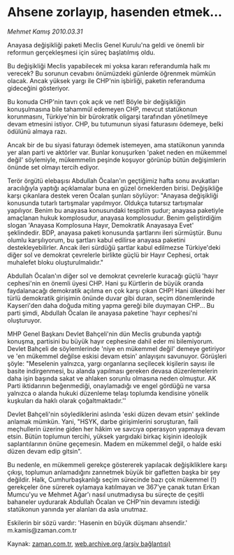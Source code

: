 # Ahsene zorlayıp, hasenden etmek...

*Mehmet Kamış 2010.03.31*

<tr><td class="metin" colspan="2" style="padding-top: 20px; padding-left: 5px; ">Anayasa değişikliği paketi Meclis Genel Kurulu'na geldi ve önemli bir reformun gerçekleşmesi için süreç başlatılmış oldu.</td></tr><tr><td class="metin" colspan="2" style="padding-top: 20px; padding-left: 5px; "><p>Bu değişikliği Meclis yapabilecek mi yoksa kararı referandumla halk mı verecek? Bu sorunun cevabını önümüzdeki günlerde öğrenmek mümkün olacak. Ancak yüksek yargı ile CHP'nin işbirliği, paketin referanduma gideceğini gösteriyor.
<p>Bu konuda CHP'nin tavrı çok açık ve net! Böyle bir değişikliğin konuşulmasına bile tahammül edemeyen CHP, mevcut statükonun korunmasını, Türkiye'nin bir bürokratik oligarşi tarafından yönetilmeye devam etmesini istiyor. CHP, bu tutumunun siyasi faturasını ödemeye, belki ödülünü almaya razı.
<p>Ancak bir de bu siyasi faturayı ödemek istemeyen, ama statükonun yanında yer alan parti ve aktörler var. Bunlar konuşurken 'paket neden en mükemmel değil' söylemiyle, mükemmelin peşinde koşuyor görünüp bütün değişimlerin önünde set olmayı tercih ediyor.
<p>Terör örgütü elebaşısı Abdullah Öcalan'ın geçtiğimiz hafta sonu avukatları aracılığıyla yaptığı açıklamalar buna en güzel örneklerden birisi. Değişikliğe karşı çıkanlara destek veren Öcalan şunları söylüyor: "Anayasa değişikliği konusunda tutarlı tartışmalar yapılmıyor. Oldukça tutarsız tartışmalar yapılıyor. Benim bu anayasa konusundaki tespitim şudur; anayasa paketiyle amaçlanan hukuk komplosudur, anayasa komplosudur. Benim geliştirdiğim slogan 'Anayasa Komplosuna Hayır, Demokratik Anayasaya Evet' şeklindedir. BDP, anayasa paketi konusunda şartlarını ileri sürmüştür. Bunu olumlu karşılıyorum, bu şartları kabul edilirse anayasa paketini destekleyebilirler. Ancak ileri sürdüğü şartlar kabul edilmezse Türkiye'deki diğer sol ve demokrat çevrelerle birlikte güçlü bir Hayır Cephesi, ortak muhalefet bloku oluşturulmalıdır."
<p>Abdullah Öcalan'ın diğer sol ve demokrat çevrelerle kuracağı güçlü 'hayır cephesi'nin en önemli üyesi CHP. Hani şu Kürtlerin de büyük oranda faydalanacağı demokratik açılıma en çok karşı çıkan CHP! Hani ülkedeki her türlü demokratik girişimin önünde duvar gibi duran, seçim dönemlerinde Kayseri'den daha doğuda miting yapma gereği bile duymayan CHP... Bu parti şimdi, Abdullah Öcalan ile anayasa paketine 'hayır cephesi'ni oluşturuyor.
<p>MHP Genel Başkanı Devlet Bahçeli'nin dün Meclis grubunda yaptığı konuşma, partisini bu büyük hayır cephesine dahil eder mi bilemiyorum. Devlet Bahçeli de söylemlerinde 'niye en mükemmel değil' demeye getiriyor ve 'en mükemmel değilse eskisi devam etsin' anlayışını savunuyor. Görüşleri şöyle: "Meselenin yalnızca, yargı organlarına seçilecek kişilerin sayısı ile basite indirgenmesi, bu alanda yapılması gereken devasa düzenlemelerin daha işin başında sakat ve ahlaken sorunlu olmasına neden olmuştur. AK Parti iktidarının beğenmediği, onaylamadığı ve engel gördüğü ne varsa yalnızca o alanda hukuki düzenleme telaşı toplumda kendisine yönelik kuşkuları da haklı olarak çoğaltmaktadır.''
<p>Devlet Bahçeli'nin söylediklerini aslında 'eski düzen devam etsin' şeklinde anlamak mümkün. Yani, "HSYK, darbe girişimlerini soruşturan, faili meçhullerin üzerine giden her hâkim ve savcıya operasyon yapmaya devam etsin. Bütün toplumun tercihi, yüksek yargıdaki birkaç kişinin ideolojik saplantılarının önüne geçemesin. Madem en mükemmel değil, o halde eski düzen devam edip gitsin".
<p>Bu nedenle, en mükemmeli gerekçe göstererek yapılacak değişikliklere karşı çıkışı, toplumun anlamadığını zannetmek büyük bir gafletten başka bir şey değildir. Halk, Cumhurbaşkanlığı seçim sürecinde bazı çok mükemmel (!) gerekçeler öne sürerek oylamaya katılmayan ve 367'ye çanak tutan Erkan Mumcu'yu ve Mehmet Ağar'ı nasıl unutmadıysa bu süreçte de çeşitli bahaneler uydurarak Abdullah Öcalan ve CHP'nin devamını istediği statükonun yanında yer alanları da asla unutmaz.
<p>Eskilerin bir sözü vardır: 'Hasenin en büyük düşmanı ahsendir.' m.kamis@zaman.com.tr<br/></p></p></p></p></p></p></p></p></p></td></tr>

Kaynak: [zaman.com.tr](http://zaman.com.tr/yazar.do?yazino=967691), [web.archive.org (arşiv bağlantısı)](http://web.archive.org/web/20100403195535/http://www.zaman.com.tr:80/yazar.do?yazino=967691)
